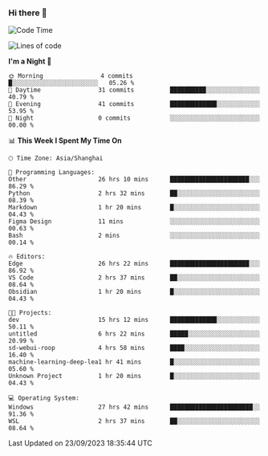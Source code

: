 ### Hi there 👋

<!--
**GwenKaplan/GwenKaplan** is a ✨ _special_ ✨ repository because its `README.md` (this file) appears on your GitHub profile.

Here are some ideas to get you started:

- 🔭 I’m currently working on ...
- 🌱 I’m currently learning ...
- 👯 I’m looking to collaborate on ...
- 🤔 I’m looking for help with ...
- 💬 Ask me about ...
- 📫 How to reach me: ...
- 😄 Pronouns: ...
- ⚡ Fun fact: ...
-->

<!--START_SECTION:waka-->
![Code Time](http://img.shields.io/badge/Code%20Time-599%20hrs%2029%20mins-blue)

![Lines of code](https://img.shields.io/badge/From%20Hello%20World%20I%27ve%20Written-113.1%20thousand%20lines%20of%20code-blue)

**I'm a Night 🦉** 

```text
🌞 Morning                4 commits           █░░░░░░░░░░░░░░░░░░░░░░░░   05.26 % 
🌆 Daytime                31 commits          ██████████░░░░░░░░░░░░░░░   40.79 % 
🌃 Evening                41 commits          █████████████░░░░░░░░░░░░   53.95 % 
🌙 Night                  0 commits           ░░░░░░░░░░░░░░░░░░░░░░░░░   00.00 % 
```


📊 **This Week I Spent My Time On** 

```text
🕑︎ Time Zone: Asia/Shanghai

💬 Programming Languages: 
Other                    26 hrs 10 mins      ██████████████████████░░░   86.29 % 
Python                   2 hrs 32 mins       ██░░░░░░░░░░░░░░░░░░░░░░░   08.39 % 
Markdown                 1 hr 20 mins        █░░░░░░░░░░░░░░░░░░░░░░░░   04.43 % 
Figma Design             11 mins             ░░░░░░░░░░░░░░░░░░░░░░░░░   00.63 % 
Bash                     2 mins              ░░░░░░░░░░░░░░░░░░░░░░░░░   00.14 % 

🔥 Editors: 
Edge                     26 hrs 22 mins      ██████████████████████░░░   86.92 % 
VS Code                  2 hrs 37 mins       ██░░░░░░░░░░░░░░░░░░░░░░░   08.64 % 
Obsidian                 1 hr 20 mins        █░░░░░░░░░░░░░░░░░░░░░░░░   04.43 % 

🐱‍💻 Projects: 
dev                      15 hrs 12 mins      █████████████░░░░░░░░░░░░   50.11 % 
untitled                 6 hrs 22 mins       █████░░░░░░░░░░░░░░░░░░░░   20.99 % 
sd-webui-roop            4 hrs 58 mins       ████░░░░░░░░░░░░░░░░░░░░░   16.40 % 
machine-learning-deep-lea1 hr 41 mins        █░░░░░░░░░░░░░░░░░░░░░░░░   05.60 % 
Unknown Project          1 hr 20 mins        █░░░░░░░░░░░░░░░░░░░░░░░░   04.43 % 

💻 Operating System: 
Windows                  27 hrs 42 mins      ███████████████████████░░   91.36 % 
WSL                      2 hrs 37 mins       ██░░░░░░░░░░░░░░░░░░░░░░░   08.64 % 
```


 Last Updated on 23/09/2023 18:35:44 UTC
<!--END_SECTION:waka-->
